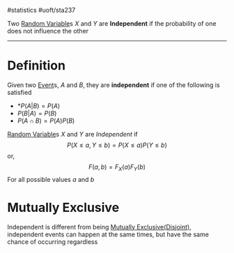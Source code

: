 #statistics #uoft/sta237 

Two [Random Variable](Random%20Variable)s $X$ and $Y$ are **Independent** if the probability of one does not influence the other

---
# Definition
Given two [Event](Event.md)s, *A* and *B*, they are **independent** if one of the following is satisfied
- *$P(A|B) = P(A)$
- $P(B|A) = P(B)$
- $P(A\cap B) = P(A)P(B)$ 

[Random Variable](Random%20Variable)s $X$ and $Y$ are *Independent* if $$P(X\leq a,Y\leq b)=P(X\leq a)P(Y\leq b)$$or, $$F(a,b)=F_{X}(a)F_{Y}(b)$$For all possible values $a$ and $b$ 

# Mutually Exclusive
Independent is different from being [Mutually Exclusive(Disjoint)](Mutually%20Exclusive(Disjoint)), independent events can happen at the same times, but have the same chance of occurring regardless

